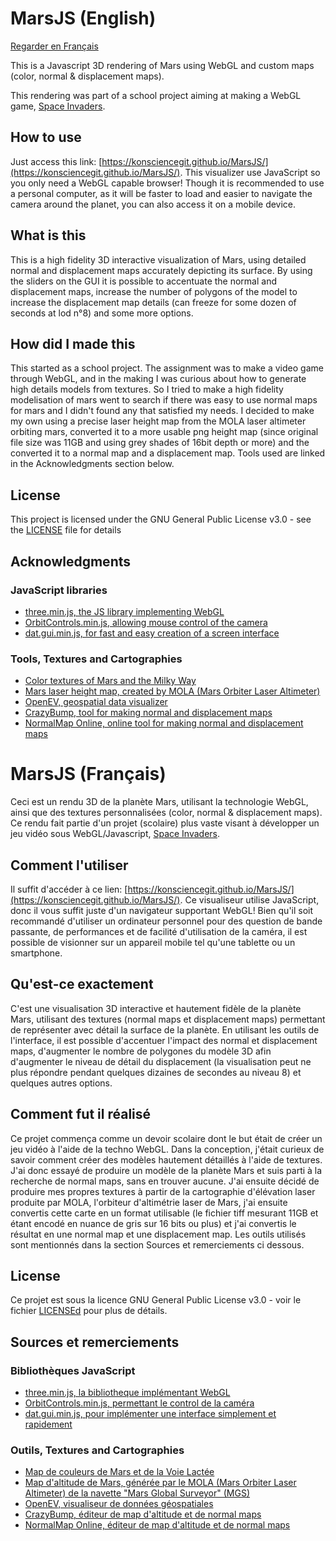 # MarsJS (English)
[Regarder en Français](https://github.com/KonscienceGit/MarsJS/blob/master/README.md#marsjs-fran%C3%A7ais)

This is a Javascript 3D rendering of Mars using WebGL and custom maps (color, normal & displacement maps).

This rendering was part of a school project aiming at making a WebGL game, [Space Invaders](https://github.com/KonscienceGit/SpaceInvaders).

## How to use

Just access this link: [https://konsciencegit.github.io/MarsJS/](https://konsciencegit.github.io/MarsJS/).
This visualizer use JavaScript so you only need a WebGL capable browser!
Though it is recommended to use a personal computer, as it will be faster to load and easier to navigate the camera around the planet, you can also access it on a mobile device.

## What is this

This is a high fidelity 3D interactive visualization of Mars, using detailed normal and displacement maps accurately depicting its surface. By using the sliders on the GUI it is possible to accentuate the normal and displacement maps, increase the number of polygons of the model to increase the displacement map details (can freeze for some dozen of seconds at lod n°8) and some more options.

## How did I made this

This started as a school project. The assignment was to make a video game through WebGL, and in the making I was curious about how to generate high details models from textures. So I tried to make a high fidelity modelisation of mars went to search if there was easy to use normal maps for mars and I didn't found any that satisfied my needs. I decided to make my own using a precise laser height map from the MOLA laser altimeter orbiting mars, converted it to a more usable png height map (since original file size was 11GB and using grey shades of 16bit depth or more) and the converted it to a normal map and a displacement map. Tools used are linked in the Acknowledgments section below.

## License

This project is licensed under the GNU General Public License v3.0 - see the [LICENSE](LICENSE) file for details

## Acknowledgments

### JavaScript libraries
* [three.min.js, the JS library implementing WebGL](https://threejs.org/build/three.min.js)
* [OrbitControls.min.js, allowing mouse control of the camera](https://github.com/mrdoob/three.js/blob/dev/examples/js/controls/OrbitControls.js)
* [dat.gui.min.js, for fast and easy creation of a screen interface](https://github.com/dataarts/dat.gui)
### Tools, Textures and Cartographies
* [Color textures of Mars and the Milky Way](https://www.solarsystemscope.com/textures/)
* [Mars laser height map, created by MOLA (Mars Orbiter Laser Altimeter)](https://astrogeology.usgs.gov/search/map/Mars/Topography/HRSC_MOLA_Blend/Mars_HRSC_MOLA_BlendDEM_Global_200mp_v2)
* [OpenEV, geospatial data visualizer](http://openev.sourceforge.net/)
* [CrazyBump, tool for making normal and displacement maps](http://crazybump.com/)
* [NormalMap Online, online tool for making normal and displacement maps](http://cpetry.github.io/NormalMap-Online/)


# MarsJS (Français)
Ceci est un rendu 3D de la planète Mars, utilisant la technologie WebGL, ainsi que des textures personnalisées (color, normal & displacement maps).
Ce rendu fait partie d'un projet (scolaire) plus vaste visant à développer un jeu vidéo sous WebGL/Javascript, [Space Invaders](https://github.com/KonscienceGit/SpaceInvaders).

## Comment l'utiliser

Il suffit d'accéder à ce lien: [https://konsciencegit.github.io/MarsJS/](https://konsciencegit.github.io/MarsJS/).
Ce visualiseur utilise JavaScript, donc il vous suffit juste d'un navigateur supportant WebGL!
Bien qu'il soit recommandé d'utiliser un ordinateur personnel pour des question de bande passante, de performances et de facilité d'utilisation de la caméra, il est possible de visionner sur un appareil mobile tel qu'une tablette ou un smartphone.

## Qu'est-ce exactement

C'est une visualisation 3D interactive et hautement fidèle de la planète Mars, utilisant des textures (normal maps et displacement maps) permettant de représenter avec détail la surface de la planète. En utilisant les outils de l'interface, il est possible d'accentuer l'impact des normal et displacement maps, d'augmenter le nombre de polygones du modèle 3D afin d'augmenter le niveau de détail du displacement (la visualisation peut ne plus répondre pendant quelques dizaines de secondes au niveau 8) et quelques autres options.

## Comment fut il réalisé

Ce projet commença comme un devoir scolaire dont le but était de créer un jeu vidéo à l'aide de la techno WebGL. Dans la conception, j'était curieux de savoir comment créer des modèles hautement détaillés à l'aide de textures. J'ai donc essayé de produire un modèle de la planète Mars et suis parti à la recherche de normal maps, sans en trouver aucune. J'ai ensuite décidé de produire mes propres textures à partir de la cartographie d'élévation laser produite par MOLA, l'orbiteur d'altimétrie laser de Mars, j'ai ensuite convertis cette carte en un format utilisable (le fichier tiff mesurant 11GB et étant encodé en nuance de gris sur 16 bits ou plus) et j'ai convertis le résultat en une normal map et une displacement map. Les outils utilisés sont mentionnés dans la section Sources et remerciements ci dessous.

## License

Ce projet est sous la licence GNU General Public License v3.0 - voir le fichier [LICENSEd](LICENSE) pour plus de détails.

## Sources et remerciements

### Bibliothèques JavaScript
* [three.min.js, la bibliotheque implémentant WebGL](https://threejs.org/build/three.min.js)
* [OrbitControls.min.js, permettant le control de la caméra](https://github.com/mrdoob/three.js/blob/dev/examples/js/controls/OrbitControls.js)
* [dat.gui.min.js, pour implémenter une interface simplement et rapidement](https://github.com/dataarts/dat.gui)
### Outils, Textures and Cartographies
* [Map de couleurs de Mars et de la Voie Lactée](https://www.solarsystemscope.com/textures/)
* [Map d'altitude de Mars, générée par le MOLA (Mars Orbiter Laser Altimeter) de la navette "Mars Global Surveyor" (MGS)](https://astrogeology.usgs.gov/search/map/Mars/Topography/HRSC_MOLA_Blend/Mars_HRSC_MOLA_BlendDEM_Global_200mp_v2)
* [OpenEV, visualiseur de données géospatiales](http://openev.sourceforge.net/)
* [CrazyBump, éditeur de map d'altitude et de normal maps](http://crazybump.com/)
* [NormalMap Online, éditeur de map d'altitude et de normal maps](http://cpetry.github.io/NormalMap-Online/)
